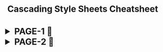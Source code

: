 <h1 align = "center"> Cascading Style Sheets Cheatsheet <h1>
 <details>
     <summary>PAGE-1 🤩</summary>
<img align="center" alt="PAGE-1" src="css-1.png"> 
  </details>
   <details>
     <summary>PAGE-2 🤠</summary>
<img align="center" alt="PAGE-2" src="css-2.png"> 
     </details>
